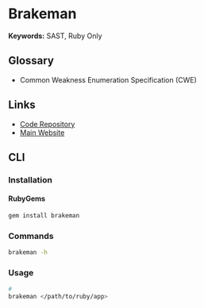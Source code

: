 # Brakeman

**Keywords:** SAST, Ruby Only

## Glossary

- Common Weakness Enumeration Specification (CWE)

## Links

- [Code Repository](https://github.com/presidentbeef/brakeman)
- [Main Website](https://brakemanscanner.org/)

## CLI

### Installation

#### RubyGems

```sh
gem install brakeman
```

### Commands

```sh
brakeman -h
```

### Usage

```sh
#
brakeman </path/to/ruby/app>
```
